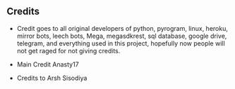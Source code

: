 ## Credits

- Credit goes to all original developers of python, pyrogram, linux, heroku, mirror bots, leech bots, Mega, megasdkrest, sql database, google drive, telegram, and everything used in this project, hopefully now people will not get raged for not giving credits.

- Main Credit Anasty17

- Credits to Arsh Sisodiya
